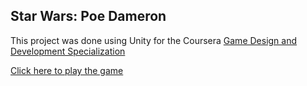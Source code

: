 ## Star Wars: Poe Dameron

This project was done using Unity for the Coursera [Game Design and Development Specialization](https://www.coursera.org/specializations/game-development)

[Click here to play the game](http://zelishe.github.io/star-wars-poe-dameron/)
